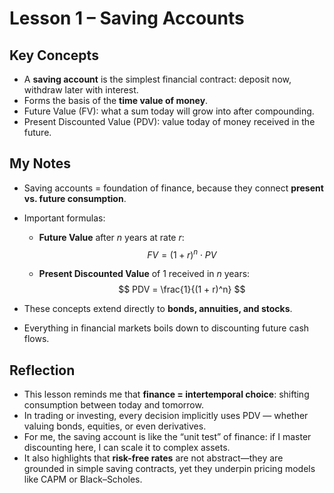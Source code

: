 # Lesson 1 – Saving Accounts

## Key Concepts
- A **saving account** is the simplest financial contract: deposit now, withdraw later with interest.
- Forms the basis of the **time value of money**.
- Future Value (FV): what a sum today will grow into after compounding.  
- Present Discounted Value (PDV): value today of money received in the future.

## My Notes
- Saving accounts = foundation of finance, because they connect **present vs. future consumption**.  
- Important formulas:  

  - **Future Value** after $n$ years at rate $r$:  
    $$
    FV = (1 + r)^n \cdot PV
    $$  

  - **Present Discounted Value** of 1 received in $n$ years:  
    $$
    PDV = \frac{1}{(1 + r)^n}
    $$  

- These concepts extend directly to **bonds, annuities, and stocks**.  
- Everything in financial markets boils down to discounting future cash flows.  

## Reflection
- This lesson reminds me that **finance = intertemporal choice**: shifting consumption between today and tomorrow.  
- In trading or investing, every decision implicitly uses PDV — whether valuing bonds, equities, or even derivatives.  
- For me, the saving account is like the “unit test” of finance: if I master discounting here, I can scale it to complex assets.  
- It also highlights that **risk-free rates** are not abstract—they are grounded in simple saving contracts, yet they underpin pricing models like CAPM or Black–Scholes.  

